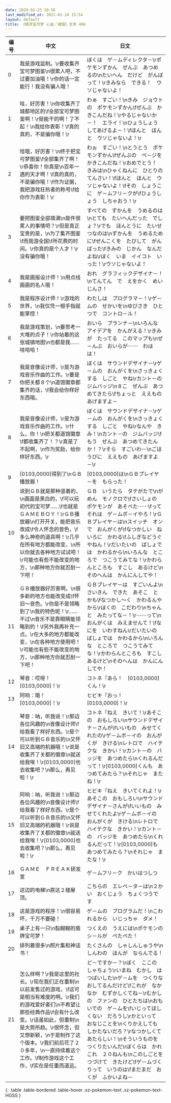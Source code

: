 ```yaml
---
date: 2020-02-23 20:56
last_modified_at: 2021-01-24 15:54
layout: default
title: 《精灵宝可梦 心金／魂银》文本 496
---
```

| 编号 | 中文 | 日文 |
| ---- | ---- | ---- |
| 0 | 我是游戏监制。\r要收集齐宝可梦图鉴\n很累人吧，不过要加油哦！\r你的话一定能行！我没有骗人哦！ | ぼくは　ゲ－ムディレクタ－\rポケモンずかん　ぜんぶ　あつめるの\nたいへん　だけど　がんばって！\rきみなら　できる！　ウソじゃないよ！ |
| 1 | 哇，好厉害！\n你收集齐了城都地区的\f全部宝可梦图鉴啊！\r挺能干的啊！了不起！\n我给你表彰！\f真的真的，不是骗你哦！\r | わぁ　すごい！\nきみ　ジョウトの　ポケモンずかん\fぜんぶ　かきこんだね！\rやるじゃないか－！　エライ！\nひょうしょう　してあげるよ－！\fほんと　ほんと　ウソじゃないよ！\r |
| 2 | 哇哦，好厉害！\n终于把宝可梦图鉴\f全部集齐了啊！\r恭喜你！你真是\n百年一遇的天才啊！\f真的真的，不是骗你哦！\f作为证据，我把游戏狂热者的称号\f给你作为表彰！\r | わぉ　すごい！\nとうとう　ポケモンずかん\fぜんぶの　ペ－ジを　かきこんだね！\rおめでとう！　きみは\nひゃくねんに　ひとりの　てんさい！\fほんと　ほんと　ウソじゃないよ！\fその　しょうこに　ゲ－ムフリ－クが\fひょうしょう　しちゃおう！\r |
| 3 | 要把图鉴全部填满\n是件很累人的事情吧？\r但是真正宝贵的是，\n为了集齐图鉴\f而周游全国\f所花费的时间。\r你真的是个人才！\r没有骗你哦！ | すべての　ずかんを　うめるのは\nとても　たいへんだった　でしょ？\rでも　ほんとうに　たいせつなのは\nずかんを　うめるために\fぜんこくを　たびして　がんばった\fきみの　じかん　なんだよね\rぼく　いま　イイコト　いった！\rウソじゃないよ！ |
| 4 | 我是画报设计师！\n用点线画画的名人哦！ | おれ　グラフィックデザイナ－！\nてんてん　で　えをかく　めいじんさ！ |
| 5 | 我是程序设计师！\r游戏的世界，\n我仅凭一根手指就能掌控！ | わたしは　プログラマ－！\rゲ－ムの　せかいを\nゆびさき　ひとつで　コントロ－ル！ |
| 6 | 我是游戏策划，\n要思考一大堆的点子！\r你站着的这张城镇地图\n也都是我……哇哈哈！ | おいら　プランナ－\nいろんな　アイデアを　かんがえる！\rきみが　たってる　このマップも\nぜ－んぶ　おいらが⋯⋯　わはは！ |
| 7 | 我是音像设计师，\r是为游戏音乐作曲的工作。\r要是你把关都８个\n道馆徽章都集齐的话，\f我会给你样好东西哦。 | ぼくは　サウンドデザイナ－\rゲ－ムの　おんがくを\nさっきょくする　しごと　やね\rカント－の　ジムバッジ\n８こ　ぜんぶ　あつめてきたら\fちょっと　ええもの　あげますよ－ |
| 8 | 我是音像设计师，\r是为游戏音乐作曲的工作。\r什么，你！\n把关都道馆徽章\f都收集齐了！？\r真是了不起啊，\n作为奖励，给你样好东西。\r | ぼくは　サウンドデザイナ－\rゲ－ムの　おんがくを\nさっきょくする　しごと　やね\rなんや　きみ！\nカント－の　ジムバッジ\fもう　ぜんぶ　あつめてきたんか！？\rそら　すごいわ－\nごほうびに　ええもの　あげますよ－\r |
| 9 | [0103,0000]得到了\nＧＢ播放器！ | [0103,0000]は\nＧＢプレイヤ－を　もらった！ |
| 10 | 说到ＧＢ就是那种竖着的，\n画面是黑白的，\f可以玩初代的宝可梦……\f也就是ＧＡＭＥＢＯＹ！\rＧＢ播放器\n打开开关，能把音乐改成\f令人怀念的音色，\f多么神奇的道具啊！\r几乎在所有地方都能改变，\n所以你就去各种地方试试吧！\r可能也有些不能改变的地方，\n那种地方你就忍耐一下吧！ | ＧＢ　いうたら　タテがたで\nがめん　モノクロで\fさいしょの　ポケモンが　あそべた⋯⋯\fって　それは　ゲ－ムボ－イやろ！\rＧＢプレイヤ－は\nスイッチ　オン　で　おんがくが\fなつかしい　ねいろに　かわる\fふしぎなどうぐ　やねん！\rだいたいの　ばしょでは　かわるから\nいろんな　ところで　つこうてみてな！\rかわらんところも　すこし　あるけど\nそのへんは　かんにんしてや！ |
| 11 | ＧＢ播放器好厉害啊。\n很多新的地方也能改变成\f怀旧〜音色。\r你是不是领略到了\n我的特色呢！\r……不过\n音乐不是靠眼睛能领略到的！\f另外我再补充一点。\r在大多的地方都能改变，\n在各种地方使用吧！\r可能也有些不能改变的地方，\n那种地方你就忍耐一下吧！ | ＧＢプレイヤ－は　すごいんよ\nさいきん　できた　あそこ　とかも\fなつかし〜く　かわるんやから\rぼくの　こだわり\nちゃんと　みたってな－！\r⋯⋯って\nおんがくは　みえませんて！\fなにを　いわすねん\rだいたいの　ばしょでは　かわるから\nいろんな　ところで　つこうてみてな！\rかわらんところも　すこし　あるけど\nそのへんは　かんにんしてや！ |
| 12 | 琴音：哎呀！[0103,0000]！\r | コトネ『あら！　[0103,0000]くん！\r |
| 13 | 阿响：哦！[0103,0000]！\r | ヒビキ『おっ！　[0103,0000]！\r |
| 14 | 琴音：呐，听我说！\r那边各位风趣的\n音像设计师\f给我看了样好东西。\r是个可以听到ＧＢ音乐的\n又怀旧又高端的机器哦！\r说是收集齐了关都的徽章\n就送给我唉！\r[0103,0000]也去收集吧？\n那么，再见啦！\r | コトネ『ねえ　きいて！\rあそこの　おもしろい\nサウンドデザイナ－さんが\fいいもの　みせてくれたの\rゲ－ムボ－イの　おんがくが　きける\nレトロで　ハイテクな　きかい！\rカント－の　バッジを　あつめたら\nくれるんだって！\r[0103,0000]くんも　あつめてみたら？\nそれじゃ　またね！\r |
| 15 | 阿响：呐，听我说！\r那边各位风趣的\n音像设计师\f给我看了样好东西。\r是个可以听到ＧＢ音乐的\n又怀旧又高端的机器哦！\r说是收集齐了关都的徽章\n就送给我唉！\r[0103,0000]也去收集吧？\n那么，再见啦！\r | ヒビキ『ねえ　きいてくれよ！\rあそこの　おもしろい\nサウンドデザイナ－さんが\fいいもの　みせてくれたよ\rゲ－ムボ－イの　おんがくが　きける\nレトロで　ハイテクな　きかい！\rカント－の　バッジを　あつめたら\nくれるんだって！\r[0103,0000]も　あつめてみたら？\nそれじゃ　またな！\r |
| 16 | ＧＡＭＥ　ＦＲＥＡＫ研发室 | ゲ－ムフリ－ク　かいはつしつ |
| 17 | 这边的电梯\n直达２楼屋顶。 | こちらの　エレベ－タ－は\n２かい　おくじょう　ちょくつうです |
| 18 | 这是游戏的程序！\n很容易坏，千万不要碰！ | ゲ－ムの　プログラムだ！\nこわれるから　いじっちゃ　ダメ！ |
| 19 | 桌子上有一只\n黏糊糊的盾牌宝可梦！ | つくえの　うえには\nポケモンの　シ－ルが　ぺたぺた！ |
| 20 | 排列着很多\n照片集和神话书！ | たくさんの　しゃしんしゅうや\nしんわの　ほんが　ならんでる！ |
| 21 | 怎么样啊？\r我是这里的社长。\r现在我们正在重制\n以前发售过的游戏，\f这可是相当有难度的啊。\r我们的游戏爱好者们\n不希望让那些经典作品\f会有什么改变。\r话虽如此，但重制\n是大势所趋。\r很怀念，但又想新颖，\n于是制作了这个版本。\r我们前后花了２０多年，\n一直持续着这个工作。\f制作游戏这个工作，\f实在是任重而道远。 | ど－ですか－？\rぼく　ここの　しゃちょう\rいまね　むかし　はつばいした\nゲ－ムを　つくりなおしてるんだけど\fこれが　なかなか　むずかしくてね－\rむかしの　ファンの　ひとたちは\nおもいでの　ゲ－ムを\fいじってほしくない　だろうし\rかといって　おなじことを\nくりかえしても　しかたないだろ？\rなつかしくて　あたらしい！\nそういうものを　つくりたいんだ\rぼくらは　かれこれ　２０ねんも\nこのしごとを　つづけて　きたけど\fゲ－ムづくりって　いうのは\fまだまだ　おくが　ふかいよね－ |
{: .table .table-bordered .table-hover .xz-pokemon-text .xz-pokemon-text-HGSS }